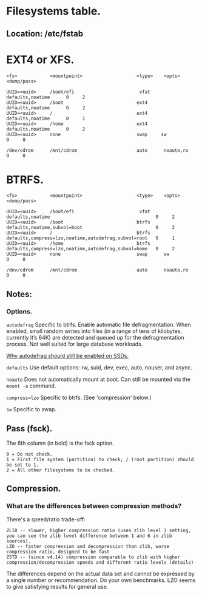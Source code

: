 # Filesystems table.
## Location: /etc/fstab

# EXT4 or XFS.
```
<fs>            <mountpoint>                    <type>    <opts>            <dump/pass>

UUID=<uuid>     /boot/efi                        vfat     defaults,noatime      0     2
UUID=<uuid>     /boot                           ext4     defaults,noatime      0     2
UUID=<uuid>     /                               ext4     defaults,noatime      0     1
UUID=<uuid>     /home                           ext4     defaults,noatime      0     2
UUID=<uuid>     none                            swap     sw                    0     0

/dev/cdrom      /mnt/cdrom                      auto      noauto,ro            0     0
```

# BTRFS.
```
<fs>            <mountpoint>                    <type>    <opts>                                                 <dump/pass>

UUID=<uuid>     /boot/efi                        vfat      defaults,noatime                                       0     2
UUID=<uuid>     /boot                           btrfs     defaults,noatime,subvol=boot                           0     2
UUID=<uuid>     /                               btrfs     defaults,compress=lzo,noatime,autodefrag,subvol=root   0     1
UUID=<uuid>     /home                           btrfs     defaults,compress=lzo,noatime,autodefrag,subvol=home   0     2
UUID=<uuid>     none                            swap      sw                                                     0     0

/dev/cdrom      /mnt/cdrom                      auto      noauto,ro                                              0     0
```

## Notes:
### Options.
`autodefrag` Specific to btrfs. Enable automatic file defragmentation. When enabled, small random writes into files (in a range of tens of kilobytes, currently it’s 64K) are detected and queued up for the defragmentation process. Not well suited for large database workloads.

[Why autodefrag should still be enabled on SSDs.](https://www.spinics.net/lists/linux-btrfs/msg31028.html)

`defaults` Use default options: rw, suid, dev, exec, auto, nouser, and async.

`noauto` Does not automatically mount at boot. Can still be mounted via the `mount -a` command.

`compress=lzo` Specific to btrfs. (See 'compression' below.)

`sw` Specific to swap.

## Pass (fsck).
The 6th column (in bold) is the fsck option.

    0 = Do not check.
    1 = First file system (partition) to check; / (root partition) should be set to 1.
    2 = All other filesystems to be checked.

## Compression.
### What are the differences between compression methods?
There's a speed/ratio trade-off:

    ZLIB -- slower, higher compression ratio (uses zlib level 3 setting, you can see the zlib level difference between 1 and 6 in zlib sources).
    LZO -- faster compression and decompression than zlib, worse compression ratio, designed to be fast
    ZSTD -- (since v4.14) compression comparable to zlib with higher compression/decompression speeds and different ratio levels (details) 
    
The differences depend on the actual data set and cannot be expressed by a single number or recommendation. Do your own benchmarks. LZO seems to give satisfying results for general use. 
